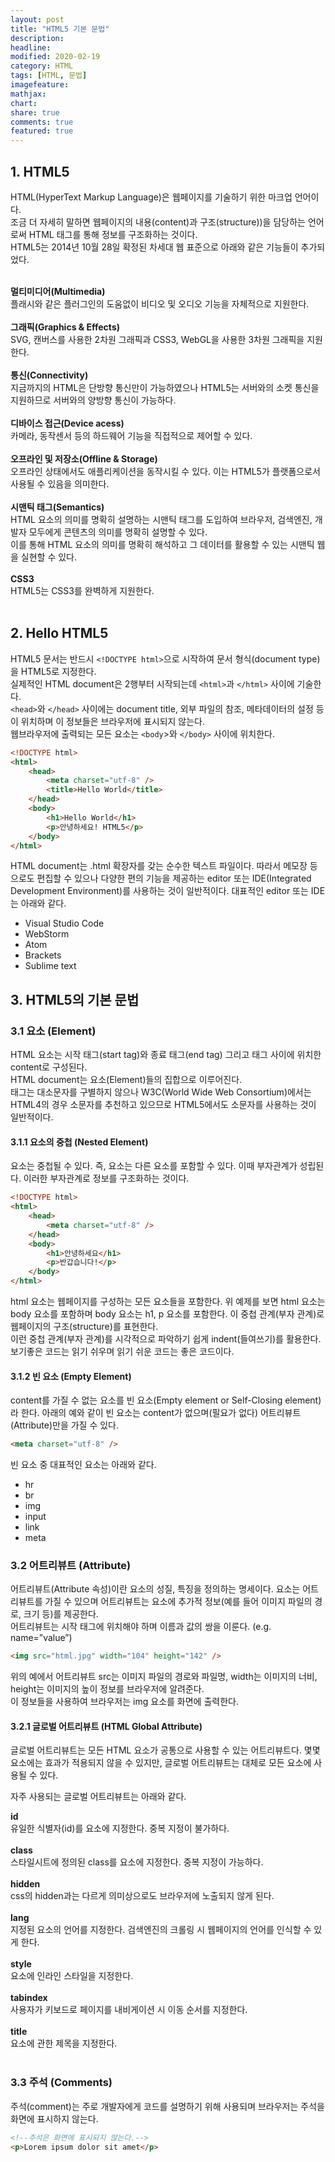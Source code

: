 ```yaml
---
layout: post
title: "HTML5 기본 문법"
description:
headline:
modified: 2020-02-19
category: HTML
tags: [HTML, 문법]
imagefeature:
mathjax:
chart:
share: true
comments: true
featured: true
---
```


## 1. HTML5

<span class="p">HTML(HyperText Markup Language)</span>은 웹페이지를 기술하기 위한 마크업 언어이다.<br>
조금 더 자세히 말하면 웹페이지의 <span class="y">내용(content)</span>과 <span class="y">구조(structure))</span>을 담당하는 언어로써 HTML 태그를 통해 정보를 구조화하는 것이다.<br>
HTML5는 2014년 10월 28일 확정된 차세대 웹 표준으로 아래와 같은 기능들이 추가되었다.<br><br>

**멀티미디어(Multimedia)**<br>
플래시와 같은 플러그인의 도움없이 비디오 및 오디오 기능을 자체적으로 지원한다.<br><br>
**그래픽(Graphics & Effects)**<br>
SVG, 캔버스를 사용한 2차원 그래픽과 CSS3, WebGL을 사용한 3차원 그래픽을 지원한다.<br><br>
**통신(Connectivity)**<br>
지금까지의 HTML은 단방향 통신만이 가능하였으나 HTML5는 서버와의 소켓 통신을 지원하므로 서버와의 양방향 통신이 가능하다.<br><br>
**디바이스 접근(Device acess)**<br>
카메라, 동작센서 등의 하드웨어 기능을 직접적으로 제어할 수 있다.<br><br>
**오프라인 및 저장소(Offline & Storage)**<br>
오프라인 상태에서도 애플리케이션을 동작시킬 수 있다. 이는 HTML5가 플랫폼으로서 사용될 수 있음을 의미한다.<br><br>
**시맨틱 태그(Semantics)**<br>
HTML 요소의 의미를 명확히 설명하는 시맨틱 태그를 도입하여 브라우저, 검색엔진, 개발자 모두에게 콘텐츠의 의미를 명확히 설명할 수 있다.<br>
이를 통해 HTML 요소의 의미를 명확히 해석하고 그 데이터를 활용할 수 있는 시맨틱 웹을 실현할 수 있다.<br><br>
**CSS3**<br>
HTML5는 CSS3를 완벽하게 지원한다.<br><br>

## 2. Hello HTML5

HTML5 문서는 반드시 `<!DOCTYPE html>`으로 시작하여 문서 형식(document type)을 HTML5로 지정한다.<br>
실제적인 HTML document은 2행부터 시작되는데 `<html>`과 `</html>` 사이에 기술한다.<br>
`<head>`와 `</head>` 사이에는 document title, 외부 파일의 참조, 메타데이터의 설정 등이 위치하며 이 정보들은 브라우저에 표시되지 않는다.<br>
웹브라우저에 출력되는 모든 요소는 `<body`>와 `</body>` 사이에 위치한다.<br>

```html
<!DOCTYPE html>
<html>
    <head>
        <meta charset="utf-8" />
        <title>Hello World</title>
    </head>
    <body>
        <h1>Hello World</h1>
        <p>안녕하세요! HTML5</p>
    </body>
</html>
```

HTML document는 .html 확장자를 갖는 순수한 텍스트 파일이다. 따라서 메모장 등으로도 편집할 수 있으나 다양한 편의 기능을 제공하는 editor 또는 IDE(Integrated Development Environment)를 사용하는 것이 일반적이다. 대표적인 editor 또는 IDE는 아래와 같다.

-   Visual Studio Code
-   WebStorm
-   Atom
-   Brackets
-   Sublime text

## 3. HTML5의 기본 문법

### 3.1 요소 (Element)

HTML 요소는 시작 태그(start tag)와 종료 태그(end tag) 그리고 태그 사이에 위치한 content로 구성된다.<br>
HTML document는 요소(Element)들의 집합으로 이루어진다.<br>
태그는 대소문자를 구별하지 않으나 W3C(World Wide Web Consortium)에서는 HTML4의 경우 소문자를 추천하고 있으므로 HTML5에서도 소문자를 사용하는 것이 일반적이다.<br>

#### 3.1.1 요소의 중첩 (Nested Element)

요소는 중첩될 수 있다. 즉, 요소는 다른 요소를 포함할 수 있다. 이때 부자관계가 성립된다. 이러한 부자관계로 정보를 구조화하는 것이다.

```html
<!DOCTYPE html>
<html>
    <head>
        <meta charset="utf-8" />
    </head>
    <body>
        <h1>안녕하세요</h1>
        <p>반갑습니다!</p>
    </body>
</html>
```

html 요소는 웹페이지를 구성하는 모든 요소들을 포함한다. 위 예제를 보면 html 요소는 body 요소를 포함하며 body 요소는 h1, p 요소를 포함한다. 이 중첩 관계(부자 관계)로 웹페이지의 구조(structure)를 표현한다.<br>
이런 중첩 관계(부자 관계)를 시각적으로 파악하기 쉽게 indent(들여쓰기)를 활용한다. 보기좋은 코드는 읽기 쉬우며 읽기 쉬운 코드는 좋은 코드이다.

#### 3.1.2 빈 요소 (Empty Element)

content를 가질 수 없는 요소를 빈 요소(Empty element or Self-Closing element)라 한다. 아래의 예와 같이 빈 요소는 content가 없으며(필요가 없다) 어트리뷰트(Attribute)만을 가질 수 있다.

```html
<meta charset="utf-8" />
```

빈 요소 중 대표적인 요소는 아래와 같다.

-   hr
-   br
-   img
-   input
-   link
-   meta

### 3.2 어트리뷰트 (Attribute)

어트리뷰트(Attribute 속성)이란 요소의 성질, 특징을 정의하는 명세이다. 요소는 어트리뷰트를 가질 수 있으며 어트리뷰트는 요소에 추가적 정보(예를 들어 이미지 파일의 경로, 크기 등)를 제공한다.<br>
어트리뷰트는 시작 태그에 위치해야 하며 이름과 값의 쌍을 이룬다. (e.g. name=”value”)

```html
<img src="html.jpg" width="104" height="142" />
```

위의 예에서 어트리뷰트 src는 이미지 파일의 경로와 파일명, width는 이미지의 너비, height는 이미지의 높이 정보를 브라우저에 알려준다.<br>
이 정보들을 사용하여 브라우저는 img 요소를 화면에 출력한다.

#### 3.2.1 글로벌 어트리뷰트 (HTML Global Attribute)

글로벌 어트리뷰트는 모든 HTML 요소가 공통으로 사용할 수 있는 어트리뷰트다. 몇몇 요소에는 효과가 적용되지 않을 수 있지만, 글로벌 어트리뷰트는 대체로 모든 요소에 사용될 수 있다.<br>

자주 사용되는 글로벌 어트리뷰트는 아래와 같다.

**id**<br>
유일한 식별자(id)를 요소에 지정한다. 중복 지정이 불가하다.<br><br>
**class**<br>
스타일시트에 정의된 class를 요소에 지정한다. 중복 지정이 가능하다.<br><br>
**hidden**<br>
css의 hidden과는 다르게 의미상으로도 브라우저에 노출되지 않게 된다.<br><br>
**lang**<br>
지정된 요소의 언어를 지정한다. 검색엔진의 크롤링 시 웹페이지의 언어를 인식할 수 있게 한다.<br><br>
**style**<br>
요소에 인라인 스타일을 지정한다.<br><br>
**tabindex**<br>
사용자가 키보드로 페이지를 내비게이션 시 이동 순서를 지정한다.<br><br>
**title**<br>
요소에 관한 제목을 지정한다.<br><br>

### 3.3 주석 (Comments)

주석(comment)는 주로 개발자에게 코드를 설명하기 위해 사용되며 브라우저는 주석을 화면에 표시하지 않는다.

```html
<!--주석은 화면에 표시되지 않는다.-->
<p>Lorem ipsum dolor sit amet</p>
```
